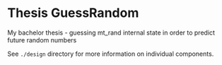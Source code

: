# Thesis GuessRandom

My bachelor thesis - guessing mt_rand internal state in order to predict future random numbers

See `./design` directory for more information on individual components.
